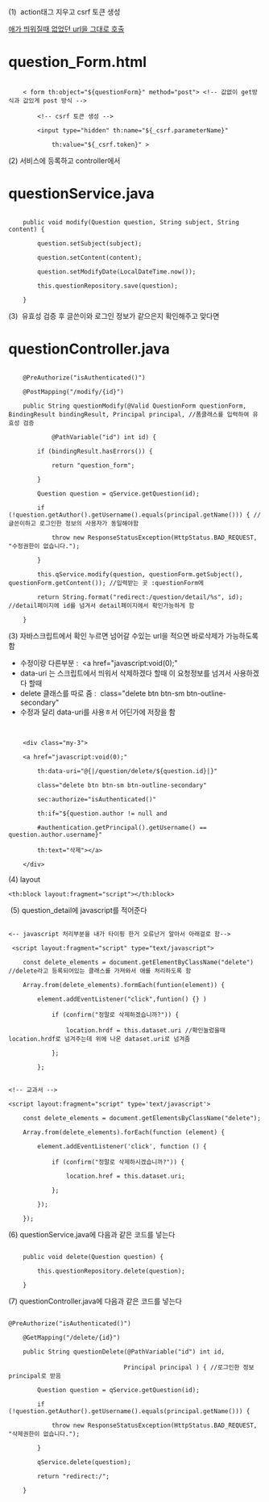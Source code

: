 (1)  action태그 지우고 csrf 토큰 생성

<u>애가 띄워질때 없었던 url을 그대로 호출</u>

  

# question_Form.html
```

    < form th:object="${questionForm}" method="post"> <!-- 값없이 get방식과 값있게 post 방식 -->

        <!-- csrf 토큰 생성 -->

        <input type="hidden" th:name="${_csrf.parameterName}"

            th:value="${_csrf.token}" >
```

  

(2) 서비스에 등록하고 controller에서

  

# questionService.java
```

    public void modify(Question question, String subject, String content) {

        question.setSubject(subject);

        question.setContent(content);

        question.setModifyDate(LocalDateTime.now());

        this.questionRepository.save(question);

    }

```

  
  
  

(3)  유효성 검증 후 글쓴이와 로그인 정보가 같으은지 확인해주고 맞다면
# questionController.java
```

    @PreAuthorize("isAuthenticated()")

    @PostMapping("/modify/{id}")

    public String questionModify(@Valid QuestionForm questionForm, BindingResult bindingResult, Principal principal, //폼클래스를 입력하여 유효성 검증

            @PathVariable("id") int id) {

        if (bindingResult.hasErrors()) {

            return "question_form";

        }

        Question question = qService.getQuestion(id);

        if (!question.getAuthor().getUsername().equals(principal.getName())) { //글쓴이하고 로그인한 정보의 사용자가 동일해야함

            throw new ResponseStatusException(HttpStatus.BAD_REQUEST, "수정권한이 없습니다.");

        }

        this.qService.modify(question, questionForm.getSubject(), questionForm.getContent()); //입력받는 곳 :questionForm에

        return String.format("redirect:/question/detail/%s", id); //detail페이지에 id를 넘겨서 detail페이지에서 확인가능하게 함

    }          
```



(3) 자바스크립트에서 확인 누르면 넘어갈 수있는 url을 적으면 바로삭제가 가능하도록 함

- 수정이랑 다른부분 :  <a href="javascript:void(0);"
- data-uri 는 스크립트에서 띄워서 삭제하겠다 할때 이 요청정보를 넘겨서 사용하겠다 할때
- delete 클래스를 따로 줌 :  class="delete btn btn-sm btn-outline-secondary"
- 수정과 달리 data-uri를 사용ㅎ서 어딘가에 저장을 함

  


    <!-- 질문 내용 삭제 버튼 추가 -->
```
    <div class="my-3">

    <a href="javascript:void(0);"

        th:data-uri="@{|/question/delete/${question.id}|}"

        class="delete btn btn-sm btn-outline-secondary"

        sec:authorize="isAuthenticated()"

        th:if="${question.author != null and

        #authentication.getPrincipal().getUsername() == question.author.username}"

        th:text="삭제"></a>

    </div>
```

  
  

(4) layout

  
```
<th:block layout:fragment="script"></th:block>
```
  
  

 (5) question_detail에 javascript를 적어준다

```

<-- javascript 처리부분을 내가 타이핑 한거 오류난거 알아서 아래걸로 함-->

 <script layout:fragment="script" type="text/javascript">

    const delete_elements = document.getElementByClassName("delete") //delete라고 등록되어있는 클래스를 가져와서 애를 처리하도록 함

    Array.from(delete_elements).formEach(funtion(element)) {

        element.addEventListener("click",funtion() {} )

            if (confirm("정말로 삭제하겠습니까?")) {

                location.hrdf = this.dataset.uri //확인눌렀을때 location.hrdf로 넘겨주는데 위에 나온 dataset.uri로 넘겨줌

            };

        };    

```

  

```

<!-- 교과서 -->

<script layout:fragment="script" type='text/javascript'>

    const delete_elements = document.getElementsByClassName("delete");

    Array.from(delete_elements).forEach(function (element) {

        element.addEventListener('click', function () {

            if (confirm("정말로 삭제하시겠습니까?")) {

                location.href = this.dataset.uri;

            };

        });

    });

```

  
  

(6) questionService.java에 다음과 같은 코드를 넣는다

```

    public void delete(Question question) {

        this.questionRepository.delete(question);

    }

```

  

(7) questionController.java에 다음과 같은 코드를 넣는다

  

```

@PreAuthorize("isAuthenticated()")

    @GetMapping("/delete/{id}")

    public String questionDelete(@PathVariable("id") int id,

                                Principal principal ) { //로그인한 정보 principal로 받음

        Question question = qService.getQuestion(id);

        if (!question.getAuthor().getUsername().equals(principal.getName())) {

            throw new ResponseStatusException(HttpStatus.BAD_REQUEST, "삭제권한이 없습니다.");

        }

        qService.delete(question);

        return "redirect:/";

    }

```